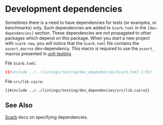# Development dependencies

Sometimes there is a need to have dependencies for tests (or examples,
or benchmarks) only. Such dependencies are added to `Scarb.toml` in the
`[dev-dependencies]` section. These dependencies are not propagated to other
packages which depend on this package.
When you start a new project with `scarb new`, you will notice that the `Scarb.toml` file contains the `assert_macros` dev-dependency. This macro is required to use the `assert_` macros presented in [unit-testing][unit-testing].

File `Scarb.toml`:

```toml
{{#include ../../listings/testing/dev_dependencies/Scarb.toml:1:9}}
```

File `src/lib.cairo`:

```cairo,ignore
{{#include ../../listings/testing/dev_dependencies/src/lib.cairo}}
```

## See Also

[Scarb][scarb] docs on specifying dependencies.

[unit-testing]: testing/unit_testing.md
[scarb]: https://docs.swmansion.com/scarb/docs/reference/specifying-dependencies.html
